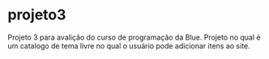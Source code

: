 # projeto3
Projeto 3 para avalição do curso de programação da Blue. Projeto no qual é um catalogo de tema livre no qual o usuário pode adicionar itens ao site.
